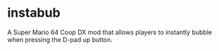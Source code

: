 # instabub

A Super Mario 64 Coop DX mod that allows players to instantly bubble when pressing the D-pad up button.


